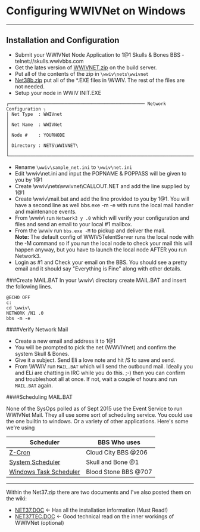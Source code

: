 # Configuring WWIVNet on Windows
***

## Installation and Configuration

* Submit your WWIVNet Node Application to 1@1 Skulls & Bones BBS - telnet://skulls.wwivbbs.com
* Get the lates version of [WWIVNET.zip](http://build.wwiv.us/job/wwivnet/) on the build server. 
* Put all of the contents of the zip in ```\wwiv\nets\wwivnet```
* [Net38b.zip](http://www.wwiv.us/net38b3.zip) put all of the *.EXE files in \WWIV. The rest of the files are not needed.
* Setup your node in WWIV INIT.EXE
```
┌─────────────────────────────────────────────────── Network Configuration ┐
│ Net Type  : WWIVnet                                                      │
│ Net Name  : WWIVNet                                                      │
│ Node #    : YOURNODE                                                     │
│ Directory : NETS\WWIVNET\                                                │
└──────────────────────────────────────────────────────────────────────────┘
```
* Rename ```\wwiv\sample_net.ini``` to ```\wwiv\net.ini```
* Edit \wwiv\net.ini and input the POPNAME & POPPASS will be given to you by 1@1  
* Create \wwiv\nets\wwivnet\CALLOUT.NET and add the line supplied by 1@1
* Create \wwiv\mail.bat and add the line provided to you by 1@1. You will have a second line as well bbs.exe -m -e with runs the local mail handler and maintenance events.
* From \wwiv\ run ```Network3 y .0``` which will verify your configuration and files and send an email to your local #1 mailbox. 
* From the \wwiv run ```bbs.exe -M``` to pickup and deliver the mail.  
**Note:** The default config of WWIV5TelentServer runs the local node with the -M command so if you run the local node to check your mail this will happen anyway, but you have to launch the local node AFTER you run Network3.
* Login as #1 and Check your email on the BBS. You should see a pretty email and it should say "Everything is Fine" along with other details.

###Create MAIL.BAT
In your \wwiv\ directory create MAIL.BAT and insert the following lines.
```batch
@ECHO OFF
c:
cd \wwiv\
NETWORK /N1 .0
bbs -m -e
```

####Verify Network Mail
* Create a new email and address it to 1@1
* You will be prompted to pick the net (WWVIVnet) and confirm the system Skull & Bones.
* Give it a subject. Send Eli a love note and hit /S to save and send.
* From \WWIV run ```MAIL.BAT``` which will send the outbound mail. Ideally you and ELi are chatting in IRC while you do this. ;-) then you can confirm and troubleshoot all at once. If not, wait a couple of hours and run ```MAIL.BAT``` again.

####Scheduling MAIL.BAT

None of the SysOps polled as of Sept 2015 use the Event Service to run WWIVNet Mail. 
They all use some sort of scheduling service. You could use the one builtin to windows.
Or a variety of other applications. Here's some we're using

Scheduler | BBS Who uses 
--- | ----
[Z-Cron](http://www.z-cron.com/) | Cloud City BBS @206
[System Scheduler](http://www.splinterware.com/products/wincron.htm) | Skull and Bone @1
[Windows Task Scheduler](http://windows.microsoft.com/en-US/windows/schedule-task#1TC=windows-7) | Blood Stone BBS @707

***
Within the Net37.zip there are two documents and I've also posted them on the wiki:  

* [NET37.DOC](net37doc) <- Has all the installation information (Must Read!)
* [NET37TEC.DOC](net37tecdoc) <- Good technical read on the inner workings of WWIVNet (optional)